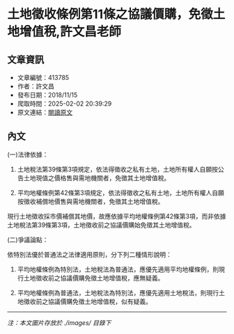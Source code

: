 # 土地徵收條例第11條之協議價購，免徵土地增值稅,許文昌老師

## 文章資訊
- 文章編號：413785
- 作者：許文昌
- 發布日期：2018/11/15
- 爬取時間：2025-02-02 20:39:29
- 原文連結：[閱讀原文](https://real-estate.get.com.tw/Columns/detail.aspx?no=413785)

## 內文
(一)法律依據：

1. 土地稅法第39條第3項規定，依法得徵收之私有土地，土地所有權人自願按公告土地現值之價格售與需地機關者，免徵其土地增值稅。

2. 平均地權條例第42條第3項規定，依法得徵收之私有土地，土地所有權人自願按徵收補償地價售與需地機關者，免徵其土地增值稅。

現行土地徵收採市價補償其地價，故應依據平均地權條例第42條第3項，而非依據土地稅法第39條第3項，土地徵收前之協議價購始免徵其土地增值稅。

(二)爭議論點：

依特別法優於普通法之法律適用原則，分下列二種情形說明：

1. 平均地權條例為特別法，土地稅法為普通法，應優先適用平均地權條例，則現行土地徵收前之協議價購免徵土地增值稅，應無疑義。

2. 平均地權條例為普通法，土地稅法為特別法，應優先適用土地稅法，則現行土地徵收前之協議價購免徵土地增值稅，似有疑義。

---
*注：本文圖片存放於 ./images/ 目錄下*
